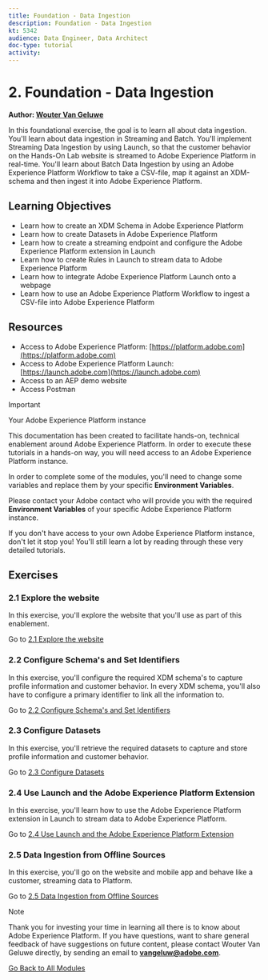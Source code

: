```yaml
---
title: Foundation - Data Ingestion
description: Foundation - Data Ingestion
kt: 5342
audience: Data Engineer, Data Architect
doc-type: tutorial
activity: 
---
```


# 2. Foundation - Data Ingestion

**Author: [Wouter Van Geluwe](https://www.linkedin.com/in/woutervangeluwe/)**

In this foundational exercise, the goal is to learn all about data ingestion. You'll learn about data ingestion in Streaming and Batch. You'll implement Streaming Data Ingestion by using Launch, so that the customer behavior on the Hands-On Lab website is streamed to Adobe Experience Platform in real-time. You'll learn about Batch Data Ingestion by using an Adobe Experience Platform Workflow to take a CSV-file, map it against an XDM-schema and then ingest it into Adobe Experience Platform. 

## Learning Objectives

- Learn how to create an XDM Schema in Adobe Experience Platform
- Learn how to create Datasets in Adobe Experience Platform
- Learn how to create a streaming endpoint and configure the Adobe Experience Platform extension in Launch
- Learn how to create Rules in Launch to stream data to Adobe Experience Platform
- Learn how to integrate Adobe Experience Platform Launch onto a webpage
- Learn how to use an Adobe Experience Platform Workflow to ingest a CSV-file into Adobe Experience Platform

## Resources

- Access to Adobe Experience Platform: [https://platform.adobe.com](https://platform.adobe.com)
- Access to Adobe Experience Platform Launch: [https://launch.adobe.com](https://launch.adobe.com)
- Access to an AEP demo website
- Access Postman

>[!IMPORTANT]
>
>Your Adobe Experience Platform instance
>
>This documentation has been created to facilitate hands-on, technical enablement around Adobe Experience Platform. In order to execute these tutorials in a hands-on way, you will need access to an Adobe Experience Platform instance.
>
>In order to complete some of the modules, you'll need to change some variables and replace them by your specific **Environment Variables**. 
>
>Please contact your Adobe contact who will provide you with the required **Environment Variables** of your specific Adobe Experience Platform instance.
>
>If you don't have access to your own Adobe Experience Platform instance, don't let it stop you! You'll still learn a lot by reading through these very detailed tutorials.

## Exercises

### 2.1 Explore the website

In this exercise, you'll explore the website that you'll use as part of this enablement.

Go to [2.1 Explore the website](./ex1.md)

### 2.2 Configure Schema's and Set Identifiers

In this exercise, you'll configure the required XDM schema's to capture profile information and customer behavior. In every XDM schema, you'll also have to configure a primary identifier to link all the information to.

Go to [2.2 Configure Schema's and Set Identifiers](./ex2.md)

### 2.3 Configure Datasets

In this exercise, you'll retrieve the required datasets to capture and store profile information and customer behavior.

Go to [2.3 Configure Datasets](./ex3.md)

### 2.4 Use Launch and the Adobe Experience Platform Extension

In this exercise, you'll learn how to use the Adobe Experience Platform extension in Launch to stream data to Adobe Experience Platform.

Go to [2.4 Use Launch and the Adobe Experience Platform Extension](./ex4.md)

### 2.5 Data Ingestion from Offline Sources

In this exercise, you'll go on the website and mobile app and behave like a customer, streaming data to Platform.

Go to [2.5 Data Ingestion from Offline Sources](./ex5.md)

>[!NOTE]
>
>Thank you for investing your time in learning all there is to know about Adobe Experience Platform. If you have questions, want to share general feedback of have suggestions on future content, please contact Wouter Van Geluwe directly, by sending an email to **vangeluw@adobe.com**.

[Go Back to All Modules](../../README.md)
